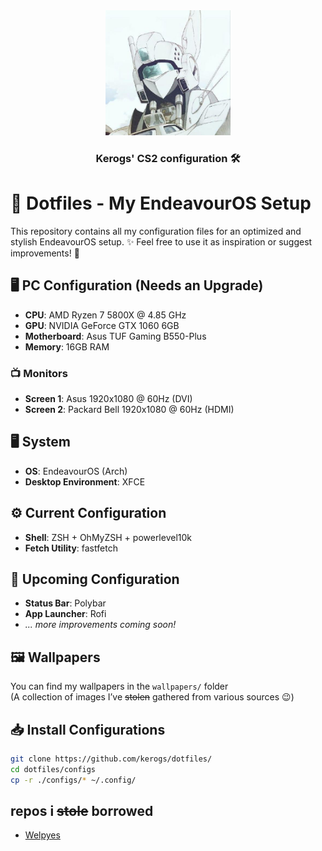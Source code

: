 <div align="center">
<img alt="Profiles Pictures" src="https://raw.githubusercontent.com/kerogs/kerogs/refs/heads/main/.ksinf/profile/profile_use.png" width="200" height="200"/>
<h3> Kerogs' CS2 configuration 🛠️</h3>
</div>

# 🚀 Dotfiles - My EndeavourOS Setup
This repository contains all my configuration files for an optimized and stylish EndeavourOS setup. ✨
Feel free to use it as inspiration or suggest improvements! 🚀

## 🖥️ PC Configuration (Needs an Upgrade)

- **CPU**: AMD Ryzen 7 5800X @ 4.85 GHz  
- **GPU**: NVIDIA GeForce GTX 1060 6GB  
- **Motherboard**: Asus TUF Gaming B550-Plus  
- **Memory**: 16GB RAM  

### 📺 Monitors  
- **Screen 1**: Asus 1920x1080 @ 60Hz (DVI)  
- **Screen 2**: Packard Bell 1920x1080 @ 60Hz (HDMI)  


## 🖥️ System
- **OS**: EndeavourOS (Arch)  
- **Desktop Environment**: XFCE  

## ⚙️ Current Configuration
- **Shell**: ZSH + OhMyZSH + powerlevel10k  
- **Fetch Utility**: fastfetch  

## 🔧 Upcoming Configuration
- **Status Bar**: Polybar  
- **App Launcher**: Rofi  
- *... more improvements coming soon!*  

## 🖼️ Wallpapers
You can find my wallpapers in the `wallpapers/` folder  
(A collection of images I’ve ~~stolen~~ gathered from various sources 😉)  

## 📥 Install Configurations
```sh
git clone https://github.com/kerogs/dotfiles/
cd dotfiles/configs
cp -r ./configs/* ~/.config/
```

## repos i ~~stole~~ borrowed
- [Welpyes](https://github.com/Welpyes/fedora-rice/tree/Tokyo-night)